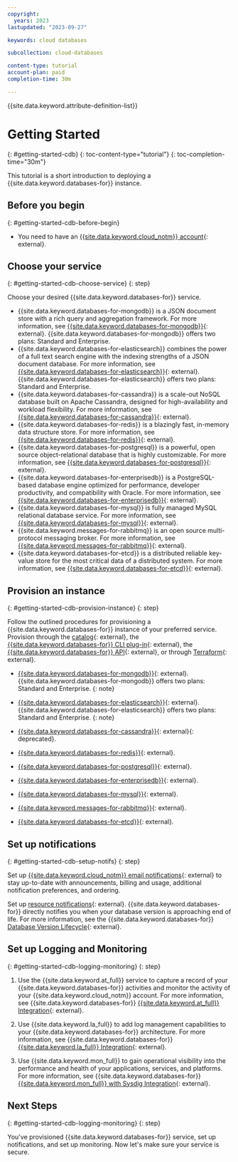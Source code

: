 ```yaml
---
copyright:
  years: 2023
lastupdated: "2023-09-27"

keywords: cloud databases

subcollection: cloud-databases

content-type: tutorial
account-plan: paid
completion-time: 30m

---
```


{{site.data.keyword.attribute-definition-list}}

# Getting Started
{: #getting-started-cdb}
{: toc-content-type="tutorial"}
{: toc-completion-time="30m"}

This tutorial is a short introduction to deploying a {{site.data.keyword.databases-for}} instance.

## Before you begin
{: #getting-started-cdb-before-begin}

- You need to have an [{{site.data.keyword.cloud_notm}} account](https://cloud.ibm.com/registration){: external}.

## Choose your service
{: #getting-started-cdb-choose-service}
{: step}

Choose your desired {{site.data.keyword.databases-for}} service.

- {{site.data.keyword.databases-for-mongodb}} is a JSON document store with a rich query and aggregation framework. For more information, see [{{site.data.keyword.databases-for-mongodb}}](/docs/databases-for-mongodb){: external}. {{site.data.keyword.databases-for-mongodb}} offers two plans: Standard and Enterprise.
- {{site.data.keyword.databases-for-elasticsearch}} combines the power of a full text search engine with the indexing strengths of a JSON document database. For more information, see [{{site.data.keyword.databases-for-elasticsearch}}](/docs/databases-for-elasticsearch){: external}. {{site.data.keyword.databases-for-elasticsearch}} offers two plans: Standard and Enterprise.
- {{site.data.keyword.databases-for-cassandra}} is a scale-out NoSQL database built on Apache Cassandra, designed for high-availability and workload flexibility. For more information, see [{{site.data.keyword.databases-for-cassandra}}](/docs/databases-for-cassandra){: external}.
- {{site.data.keyword.databases-for-redis}} is a blazingly fast, in-memory data structure store. For more information, see [{{site.data.keyword.databases-for-redis}}](/docs/databases-for-redis){: external}.
- {{site.data.keyword.databases-for-postgresql}} is a powerful, open source object-relational database that is highly customizable. For more information, see [{{site.data.keyword.databases-for-postgresql}}](/docs/databases-for-postgresql){: external}.
- {{site.data.keyword.databases-for-enterprisedb}} is a PostgreSQL-based database engine optimized for performance, developer productivity, and compatibility with Oracle. For more information, see [{{site.data.keyword.databases-for-enterprisedb}}](/docs/databases-for-enterprisedb){: external}.
- {{site.data.keyword.databases-for-mysql}} is fully managed MySQL relational database service. For more information, see [{{site.data.keyword.databases-for-mysql}}](/docs/databases-for-mysql){: external}.
- {{site.data.keyword.messages-for-rabbitmq}} is an open source multi-protocol messaging broker. For more information, see [{{site.data.keyword.messages-for-rabbitmq}}](/docs/messages-for-rabbitmq){: external}.
- {{site.data.keyword.databases-for-etcd}} is a distributed reliable key-value store for the most critical data of a distributed system. For more information, see [{{site.data.keyword.databases-for-etcd}}](/docs/databases-for-etcd){: external}.

## Provision an instance
{: #getting-started-cdb-provision-instance}
{: step}

Follow the outlined procedures for provisioning a {{site.data.keyword.databases-for}} instance of your preferred service. Provision through the [catalog](https://cloud.ibm.com/catalog/services/databases-for-mongodb){: external}, the [{{site.data.keyword.databases-for}} CLI plug-in](/docs/databases-cli-plugin?topic=databases-cli-plugin-cdb-reference){: external}, the [{{site.data.keyword.databases-for}} API](https://cloud.ibm.com/apidocs/cloud-databases-api/cloud-databases-api-v5#introduction){: external}, or through [Terraform](https://registry.terraform.io/providers/IBM-Cloud/ibm/latest/docs/resources/database){: external}.

- [{{site.data.keyword.databases-for-mongodb}}](/docs/databases-for-mongodb?topic=databases-for-mongodb-provisioning){: external}. 
   {{site.data.keyword.databases-for-mongodb}} offers two plans: Standard and Enterprise.
   {: note}

- [{{site.data.keyword.databases-for-elasticsearch}}](/docs/databases-for-elasticsearch?topic=databases-for-elasticsearch-provisioning){: external}. 
   {{site.data.keyword.databases-for-elasticsearch}} offers two plans: Standard and Enterprise.
   {: note}

- [{{site.data.keyword.databases-for-cassandra}}](/docs/databases-for-cassandra?topic=databases-for-cassandra-provisioning){: external}{: deprecated}.

- [{{site.data.keyword.databases-for-redis}}](/docs/databases-for-redis?topic=databases-for-redis-provisioning){: external}.

- [{{site.data.keyword.databases-for-postgresql}}](/docs/databases-for-postgresql?topic=databases-for-postgresql-provisioning){: external}.

- [{{site.data.keyword.databases-for-enterprisedb}}](/docs/databases-for-enterprisedb?topic=databases-for-enterprisedb-provisioning){: external}.

- [{{site.data.keyword.databases-for-mysql}}](/docs/databases-for-mysql?topic=databases-for-mysql-provisioning){: external}.

- [{{site.data.keyword.messages-for-rabbitmq}}](/docs/messages-for-rabbitmq?topic=messages-for-rabbitmq-provisioning){: external}.

- [{{site.data.keyword.databases-for-etcd}}](/docs/databases-for-etcd?topic=databases-for-etcd-provisioning){: external}.

## Set up notifications
{: #getting-started-cdb-setup-notifs}
{: step}

Set up [{{site.data.keyword.cloud_notm}} email notifications](https://cloud.ibm.com/docs/account?topic=account-email-prefs){: external} to stay up-to-date with announcements, billing and usage, additional notification preferences, and ordering.

Set up [resource notifications](https://cloud.ibm.com/docs/account?topic=account-email-prefs#setting-resource-notifications){: external}. {{site.data.keyword.databases-for}} directly notifies you when your database version is approaching end of life. For more information, see the {{site.data.keyword.databases-for}} [Database Version Lifecycle](/docs/cloud-databases?topic=cloud-databases-versioning-policy){: external}.

## Set up Logging and Monitoring
{: #getting-started-cdb-logging-monitoring}
{: step}

1. Use the {{site.data.keyword.at_full}} service to capture a record of your {{site.data.keyword.databases-for}} activities and monitor the activity of your {{site.data.keyword.cloud_notm}} account. For more information, see {{site.data.keyword.databases-for}} [{{site.data.keyword.at_full}} Integration](/docs/cloud-databases?topic=cloud-databases-activity-tracker){: external}.

1. Use {{site.data.keyword.la_full}} to add log management capabilities to your {{site.data.keyword.databases-for}} architecture. For more information, see {{site.data.keyword.databases-for}} [{{site.data.keyword.la_full}} Integration](/docs/cloud-databases?topic=cloud-databases-logging){: external}.

1. Use {{site.data.keyword.mon_full}} to gain operational visibility into the performance and health of your applications, services, and platforms. For more information, see {{site.data.keyword.databases-for}} [{{site.data.keyword.mon_full}} with Sysdig Integration](/docs/cloud-databases?topic=cloud-databases-sysdig-monitor){: external}.

## Next Steps
{: #getting-started-cdb-logging-monitoring}
{: step}

You've provisioned {{site.data.keyword.databases-for}} service, set up notifications, and set up monitoring. Now let's make sure your service is secure. 
